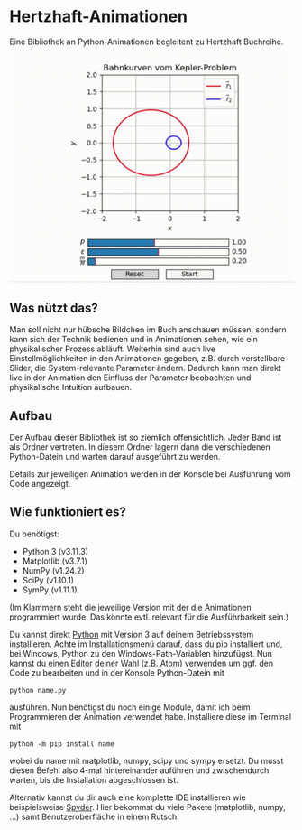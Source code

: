 # Hertzhaft-Animationen
Eine Bibliothek an Python-Animationen begleitent zu Hertzhaft Buchreihe.
![Beispiel](https://github.com/Bra-A-Ket/Hertzhaft-Animationen/blob/main/Beispiel.gif)
## Was nützt das?
Man soll nicht nur hübsche Bildchen im Buch anschauen müssen, sondern kann sich
der Technik bedienen und in Animationen sehen, wie ein physikalischer Prozess
abläuft. Weiterhin sind auch live Einstellmöglichkeiten in den Animationen
gegeben, z.B. durch verstellbare Slider, die System-relevante Parameter ändern.
Dadurch kann man direkt live in der Animation den Einfluss der Parameter
beobachten und physikalische Intuition aufbauen.
## Aufbau
Der Aufbau dieser Bibliothek ist so ziemlich offensichtlich. Jeder Band ist als
Ordner vertreten. In diesem Ordner lagern dann die verschiedenen Python-Datein
und warten darauf ausgeführt zu werden.

Details zur jeweiligen Animation werden in der Konsole bei Ausführung vom Code
angezeigt.
## Wie funktioniert es?
Du benötigst:
- Python 3 (v3.11.3)
- Matplotlib (v3.7.1)
- NumPy (v1.24.2)
- SciPy (v1.10.1)
- SymPy (v1.11.1)

(Im Klammern steht die jeweilige Version mit der die Animationen programmiert wurde. Das könnte evtl. relevant für die Ausführbarkeit sein.)

Du kannst direkt [Python](https://www.python.org) mit Version 3 auf deinem
Betriebssystem installieren. Achte im Installationsmenü darauf, dass du pip
installiert und, bei Windows, Python zu den Windows-Path-Variablen hinzufügst.
Nun kannst du einen Editor deiner Wahl (z.B. [Atom](https://atom.io)) verwenden
um ggf. den Code zu bearbeiten und in der Konsole Python-Datein mit
```console
python name.py
```
ausführen.
Nun benötigst du noch einige Module, damit ich beim Programmieren der Animation
verwendet habe. Installiere diese im Terminal mit
```console
python -m pip install name
```
wobei du name mit matplotlib, numpy, scipy und sympy ersetzt. Du musst diesen
Befehl also 4-mal hintereinander auführen und zwischendurch warten, bis die
Installation abgeschlossen ist.

Alternativ kannst du dir auch eine komplette IDE installieren wie
beispielsweise [Spyder](https://www.spyder-ide.org). Hier bekommst du viele
Pakete (matplotlib, numpy, ...) samt Benutzeroberfläche in einem Rutsch.
